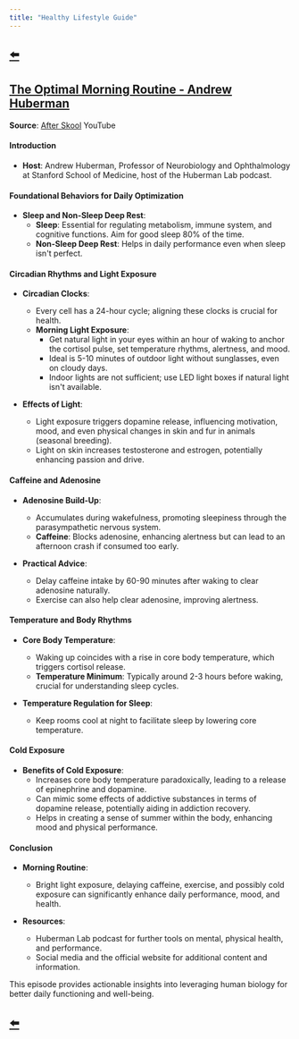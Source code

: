 ```yaml
---
title: "Healthy Lifestyle Guide"
---
```


## [⬅️](/)

## **[The Optimal Morning Routine - Andrew Huberman](https://youtu.be/gR_f-iwUGY4?si=ToyBFRHMwhTv3aCS)**

**Source**: [After Skool](https://www.youtube.com/@AfterSkool) YouTube

#### **Introduction**
- **Host**: Andrew Huberman, Professor of Neurobiology and Ophthalmology at Stanford School of Medicine, host of the Huberman Lab podcast.

#### **Foundational Behaviors for Daily Optimization**

- **Sleep and Non-Sleep Deep Rest**: 
  - **Sleep**: Essential for regulating metabolism, immune system, and cognitive functions. Aim for good sleep 80% of the time.
  - **Non-Sleep Deep Rest**: Helps in daily performance even when sleep isn't perfect.

#### **Circadian Rhythms and Light Exposure**

- **Circadian Clocks**: 
  - Every cell has a 24-hour cycle; aligning these clocks is crucial for health.
  - **Morning Light Exposure**: 
    - Get natural light in your eyes within an hour of waking to anchor the cortisol pulse, set temperature rhythms, alertness, and mood.
    - Ideal is 5-10 minutes of outdoor light without sunglasses, even on cloudy days.
    - Indoor lights are not sufficient; use LED light boxes if natural light isn't available.

- **Effects of Light**:
  - Light exposure triggers dopamine release, influencing motivation, mood, and even physical changes in skin and fur in animals (seasonal breeding).
  - Light on skin increases testosterone and estrogen, potentially enhancing passion and drive.

#### **Caffeine and Adenosine**

- **Adenosine Build-Up**: 
  - Accumulates during wakefulness, promoting sleepiness through the parasympathetic nervous system.
  - **Caffeine**: Blocks adenosine, enhancing alertness but can lead to an afternoon crash if consumed too early.

- **Practical Advice**: 
  - Delay caffeine intake by 60-90 minutes after waking to clear adenosine naturally.
  - Exercise can also help clear adenosine, improving alertness.

#### **Temperature and Body Rhythms**

- **Core Body Temperature**: 
  - Waking up coincides with a rise in core body temperature, which triggers cortisol release.
  - **Temperature Minimum**: Typically around 2-3 hours before waking, crucial for understanding sleep cycles.

- **Temperature Regulation for Sleep**: 
  - Keep rooms cool at night to facilitate sleep by lowering core temperature.

#### **Cold Exposure**

- **Benefits of Cold Exposure**: 
  - Increases core body temperature paradoxically, leading to a release of epinephrine and dopamine.
  - Can mimic some effects of addictive substances in terms of dopamine release, potentially aiding in addiction recovery.
  - Helps in creating a sense of summer within the body, enhancing mood and physical performance.

#### **Conclusion**

- **Morning Routine**: 
  - Bright light exposure, delaying caffeine, exercise, and possibly cold exposure can significantly enhance daily performance, mood, and health.

- **Resources**: 
  - Huberman Lab podcast for further tools on mental, physical health, and performance.
  - Social media and the official website for additional content and information.

This episode provides actionable insights into leveraging human biology for better daily functioning and well-being.

## [⬅️](/)